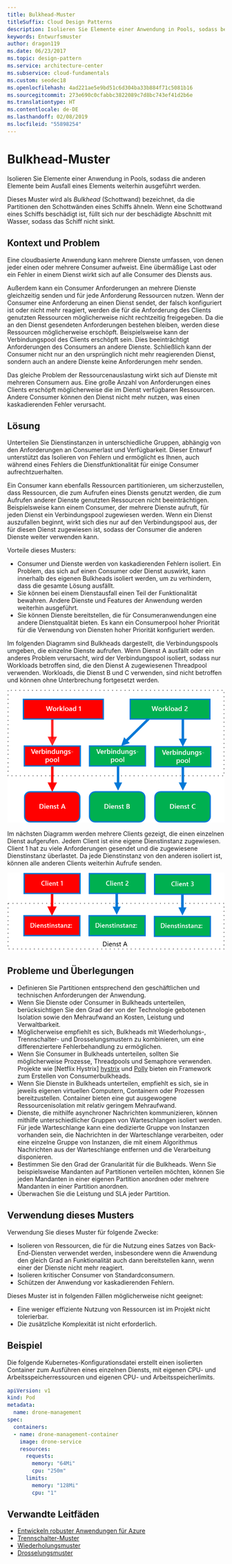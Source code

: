 ```yaml
---
title: Bulkhead-Muster
titleSuffix: Cloud Design Patterns
description: Isolieren Sie Elemente einer Anwendung in Pools, sodass bei Ausfall eines Elements die anderen Elemente weiterhin ausgeführt werden.
keywords: Entwurfsmuster
author: dragon119
ms.date: 06/23/2017
ms.topic: design-pattern
ms.service: architecture-center
ms.subservice: cloud-fundamentals
ms.custom: seodec18
ms.openlocfilehash: 4ad221ae5e9bd51c6d304ba33b884f71c5081b16
ms.sourcegitcommit: 273e690c0cfabbc3822089c7d8bc743ef41d2b6e
ms.translationtype: HT
ms.contentlocale: de-DE
ms.lasthandoff: 02/08/2019
ms.locfileid: "55898254"
---
```

# <a name="bulkhead-pattern"></a>Bulkhead-Muster

Isolieren Sie Elemente einer Anwendung in Pools, sodass die anderen Elemente beim Ausfall eines Elements weiterhin ausgeführt werden.

Dieses Muster wird als *Bulkhead* (Schottwand) bezeichnet, da die Partitionen den Schottwänden eines Schiffs ähneln. Wenn eine Schottwand eines Schiffs beschädigt ist, füllt sich nur der beschädigte Abschnitt mit Wasser, sodass das Schiff nicht sinkt.

## <a name="context-and-problem"></a>Kontext und Problem

Eine cloudbasierte Anwendung kann mehrere Dienste umfassen, von denen jeder einen oder mehrere Consumer aufweist. Eine übermäßige Last oder ein Fehler in einem Dienst wirkt sich auf alle Consumer des Diensts aus.

Außerdem kann ein Consumer Anforderungen an mehrere Dienste gleichzeitig senden und für jede Anforderung Ressourcen nutzen. Wenn der Consumer eine Anforderung an einen Dienst sendet, der falsch konfiguriert ist oder nicht mehr reagiert, werden die für die Anforderung des Clients genutzten Ressourcen möglicherweise nicht rechtzeitig freigegeben. Da die an den Dienst gesendeten Anforderungen bestehen bleiben, werden diese Ressourcen möglicherweise erschöpft. Beispielsweise kann der Verbindungspool des Clients erschöpft sein. Dies beeinträchtigt Anforderungen des Consumers an andere Dienste. Schließlich kann der Consumer nicht nur an den ursprünglich nicht mehr reagierenden Dienst, sondern auch an andere Dienste keine Anforderungen mehr senden.

Das gleiche Problem der Ressourcenauslastung wirkt sich auf Dienste mit mehreren Consumern aus. Eine große Anzahl von Anforderungen eines Clients erschöpft möglicherweise die im Dienst verfügbaren Ressourcen. Andere Consumer können den Dienst nicht mehr nutzen, was einen kaskadierenden Fehler verursacht.

## <a name="solution"></a>Lösung

Unterteilen Sie Dienstinstanzen in unterschiedliche Gruppen, abhängig von den Anforderungen an Consumerlast und Verfügbarkeit. Dieser Entwurf unterstützt das Isolieren von Fehlern und ermöglicht es Ihnen, auch während eines Fehlers die Dienstfunktionalität für einige Consumer aufrechtzuerhalten.

Ein Consumer kann ebenfalls Ressourcen partitionieren, um sicherzustellen, dass Ressourcen, die zum Aufrufen eines Diensts genutzt werden, die zum Aufrufen anderer Dienste genutzten Ressourcen nicht beeinträchtigen. Beispielsweise kann einem Consumer, der mehrere Dienste aufruft, für jeden Dienst ein Verbindungspool zugewiesen werden. Wenn ein Dienst auszufallen beginnt, wirkt sich dies nur auf den Verbindungspool aus, der für diesen Dienst zugewiesen ist, sodass der Consumer die anderen Dienste weiter verwenden kann.

Vorteile dieses Musters:

- Consumer und Dienste werden von kaskadierenden Fehlern isoliert. Ein Problem, das sich auf einen Consumer oder Dienst auswirkt, kann innerhalb des eigenen Bulkheads isoliert werden, um zu verhindern, dass die gesamte Lösung ausfällt.
- Sie können bei einem Dienstausfall einen Teil der Funktionalität bewahren. Andere Dienste und Features der Anwendung werden weiterhin ausgeführt.
- Sie können Dienste bereitstellen, die für Consumeranwendungen eine andere Dienstqualität bieten. Es kann ein Consumerpool hoher Priorität für die Verwendung von Diensten hoher Priorität konfiguriert werden.

Im folgenden Diagramm sind Bulkheads dargestellt, die Verbindungspools umgeben, die einzelne Dienste aufrufen. Wenn Dienst A ausfällt oder ein anderes Problem verursacht, wird der Verbindungspool isoliert, sodass nur Workloads betroffen sind, die den Dienst A zugewiesenen Threadpool verwenden. Workloads, die Dienst B und C verwenden, sind nicht betroffen und können ohne Unterbrechung fortgesetzt werden.

![Erstes Diagramm des Bulkhead-Musters](./_images/bulkhead-1.png)

Im nächsten Diagramm werden mehrere Clients gezeigt, die einen einzelnen Dienst aufgerufen. Jedem Client ist eine eigene Dienstinstanz zugewiesen. Client 1 hat zu viele Anforderungen gesendet und die zugewiesene Dienstinstanz überlastet. Da jede Dienstinstanz von den anderen isoliert ist, können alle anderen Clients weiterhin Aufrufe senden.

![Erstes Diagramm des Bulkhead-Musters](./_images/bulkhead-2.png)

## <a name="issues-and-considerations"></a>Probleme und Überlegungen

- Definieren Sie Partitionen entsprechend den geschäftlichen und technischen Anforderungen der Anwendung.
- Wenn Sie Dienste oder Consumer in Bulkheads unterteilen, berücksichtigen Sie den Grad der von der Technologie gebotenen Isolation sowie den Mehraufwand an Kosten, Leistung und Verwaltbarkeit.
- Möglicherweise empfiehlt es sich, Bulkheads mit Wiederholungs-, Trennschalter- und Drosselungsmustern zu kombinieren, um eine differenziertere Fehlerbehandlung zu ermöglichen.
- Wenn Sie Consumer in Bulkheads unterteilen, sollten Sie möglicherweise Prozesse, Threadpools und Semaphore verwenden. Projekte wie [Netflix Hystrix] [hystrix] und [Polly][polly] bieten ein Framework zum Erstellen von Consumerbulkheads.
- Wenn Sie Dienste in Bulkheads unterteilen, empfiehlt es sich, sie in jeweils eigenen virtuellen Computern, Containern oder Prozessen bereitzustellen. Container bieten eine gut ausgewogene Ressourcenisolation mit relativ geringem Mehraufwand.
- Dienste, die mithilfe asynchroner Nachrichten kommunizieren, können mithilfe unterschiedlicher Gruppen von Warteschlangen isoliert werden. Für jede Warteschlange kann eine dedizierte Gruppe von Instanzen vorhanden sein, die Nachrichten in der Warteschlange verarbeiten, oder eine einzelne Gruppe von Instanzen, die mit einem Algorithmus Nachrichten aus der Warteschlange entfernen und die Verarbeitung disponieren.
- Bestimmen Sie den Grad der Granularität für die Bulkheads. Wenn Sie beispielsweise Mandanten auf Partitionen verteilen möchten, können Sie jeden Mandanten in einer eigenen Partition anordnen oder mehrere Mandanten in einer Partition anordnen.
- Überwachen Sie die Leistung und SLA jeder Partition.

## <a name="when-to-use-this-pattern"></a>Verwendung dieses Musters

Verwendung Sie dieses Muster für folgende Zwecke:

- Isolieren von Ressourcen, die für die Nutzung eines Satzes von Back-End-Diensten verwendet werden, insbesondere wenn die Anwendung den gleich Grad an Funktionalität auch dann bereitstellen kann, wenn einer der Dienste nicht mehr reagiert.
- Isolieren kritischer Consumer von Standardconsumern.
- Schützen der Anwendung vor kaskadierenden Fehlern.

Dieses Muster ist in folgenden Fällen möglicherweise nicht geeignet:

- Eine weniger effiziente Nutzung von Ressourcen ist im Projekt nicht tolerierbar.
- Die zusätzliche Komplexität ist nicht erforderlich.

## <a name="example"></a>Beispiel

Die folgende Kubernetes-Konfigurationsdatei erstellt einen isolierten Container zum Ausführen eines einzelnen Diensts, mit eigenen CPU- und Arbeitsspeicherressourcen und eigenen CPU- und Arbeitsspeicherlimits.

```yml
apiVersion: v1
kind: Pod
metadata:
  name: drone-management
spec:
  containers:
  - name: drone-management-container
    image: drone-service
    resources:
      requests:
        memory: "64Mi"
        cpu: "250m"
      limits:
        memory: "128Mi"
        cpu: "1"
```

## <a name="related-guidance"></a>Verwandte Leitfäden

- [Entwickeln robuster Anwendungen für Azure](../resiliency/index.md)
- [Trennschalter-Muster](./circuit-breaker.md)
- [Wiederholungsmuster](./retry.md)
- [Drosselungsmuster](./throttling.md)

<!-- links -->

[hystrix]: https://github.com/Netflix/Hystrix
[polly]: https://github.com/App-vNext/Polly
